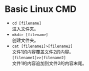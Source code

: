 # Basic Linux CMD

* `cd [filename]`  
进入文件夹。
* `mkdir [filename]`  
创建文件夹。
* `cat [filename1]>[filename2]`  
文件1的内容覆盖文件2的内容。  
`[filename1]>>[filename2]`  
文件1的内容追加到文件2的内容末尾。
